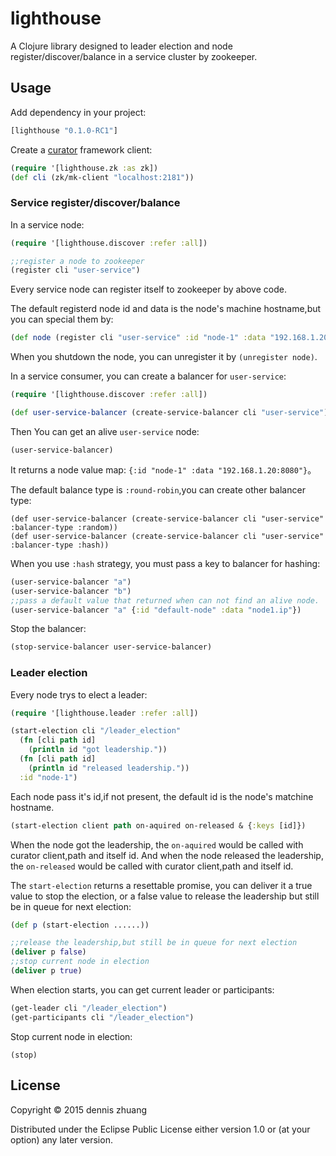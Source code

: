 # lighthouse

A Clojure library designed to leader election and node register/discover/balance in a service cluster by zookeeper.

## Usage

Add dependency in your project:

```clj
[lighthouse "0.1.0-RC1"]
```

Create a [curator](http://curator.apache.org/) framework client:

```clj
(require '[lighthouse.zk :as zk])
(def cli (zk/mk-client "localhost:2181"))
```


### Service register/discover/balance

In a service node:

```clj
(require '[lighthouse.discover :refer :all])

;;register a node to zookeeper
(register cli "user-service")
```

Every service node can register itself to zookeeper by above code.

The default registerd node id and data is the node's machine hostname,but you can special them by:

```clj
(def node (register cli "user-service" :id "node-1" :data "192.168.1.20:8080"))
```

When you shutdown the node, you can unregister it by `(unregister node)`.

In a service consumer, you can create a balancer for `user-service`:

```clj
(require '[lighthouse.discover :refer :all])

(def user-service-balancer (create-service-balancer cli "user-service"))
```

Then You can get an alive `user-service` node:

```
(user-service-balancer)
```

It returns a node value map: `{:id "node-1" :data "192.168.1.20:8080"}`。

The default balance type is `:round-robin`,you can create other balancer type:

```
(def user-service-balancer (create-service-balancer cli "user-service" :balancer-type :random))
(def user-service-balancer (create-service-balancer cli "user-service" :balancer-type :hash))
```

When you use `:hash` strategy, you must pass a key to balancer for hashing:

```clj
(user-service-balancer "a")
(user-service-balancer "b")
;;pass a default value that returned when can not find an alive node.
(user-service-balancer "a" {:id "default-node" :data "node1.ip"})
```
Stop the balancer:

```clj
(stop-service-balancer user-service-balancer)
```

### Leader election

Every node trys to elect a leader:

```clj
(require '[lighthouse.leader :refer :all])

(start-election cli "/leader_election"
  (fn [cli path id]
    (println id "got leadership."))
  (fn [cli path id]
    (println id "released leadership."))
  :id "node-1")
```

Each node pass it's id,if not present, the default id is the node's matchine hostname.

```clj
(start-election client path on-aquired on-released & {:keys [id]})
```

When the node got the leadership, the `on-aquired` would be called with curator client,path and itself id.
And when the node released the leadership, the `on-released` would be called with curator client,path and itself id.

The `start-election` returns a resettable promise, you can deliver it a true value to stop the election, or a false value to
release the leadership but still be in queue for next election:

```clj
(def p (start-election ......))

;;release the leadership,but still be in queue for next election
(deliver p false)
;;stop current node in election
(deliver p true)
```

When election starts, you can get current leader or participants:

```clj
(get-leader cli "/leader_election")
(get-participants cli "/leader_election")
```

Stop current node in election:

```
(stop)
```


## License

Copyright © 2015 dennis zhuang

Distributed under the Eclipse Public License either version 1.0 or (at
your option) any later version.
